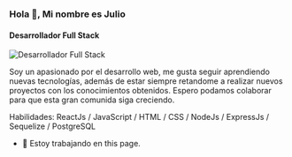 ### Hola 👋, Mi nombre es Julio
#### Desarrollador Full Stack
![Desarrollador Full Stack](https://i.pinimg.com/564x/55/39/8b/55398b80d2b3d3e43327a1626013d14e.jpg)

Soy un apasionado por el desarrollo web, me gusta seguir aprendiendo nuevas tecnologías, además de estar siempre retandome a realizar nuevos proyectos con los conocimientos obtenidos. Espero podamos colaborar para que esta gran comunida siga creciendo.

Habilidades: ReactJs / JavaScript / HTML / CSS / NodeJs / ExpressJs / Sequelize / PostgreSQL

- 🔭 Estoy trabajando en this page. 





